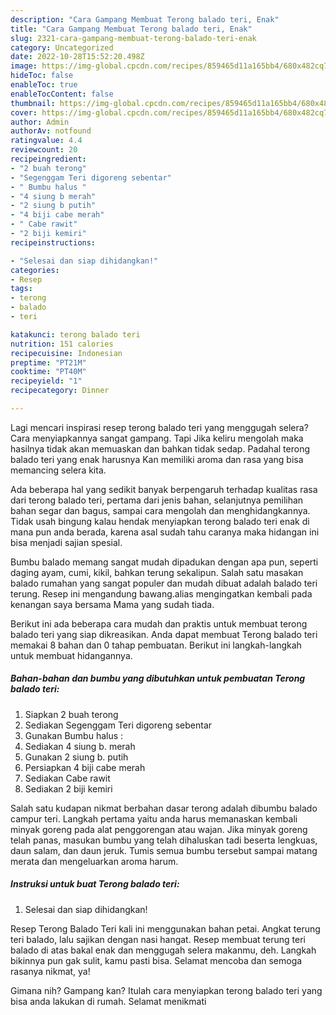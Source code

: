 ```yaml
---
description: "Cara Gampang Membuat Terong balado teri, Enak"
title: "Cara Gampang Membuat Terong balado teri, Enak"
slug: 2321-cara-gampang-membuat-terong-balado-teri-enak
category: Uncategorized
date: 2022-10-28T15:52:20.498Z
image: https://img-global.cpcdn.com/recipes/859465d11a165bb4/680x482cq70/terong-balado-teri-foto-resep-utama.jpg
hideToc: false
enableToc: true
enableTocContent: false
thumbnail: https://img-global.cpcdn.com/recipes/859465d11a165bb4/680x482cq70/terong-balado-teri-foto-resep-utama.jpg
cover: https://img-global.cpcdn.com/recipes/859465d11a165bb4/680x482cq70/terong-balado-teri-foto-resep-utama.jpg
author: Admin
authorAv: notfound
ratingvalue: 4.4
reviewcount: 20
recipeingredient:
- "2 buah terong"
- "Segenggam Teri digoreng sebentar"
- " Bumbu halus "
- "4 siung b merah"
- "2 siung b putih"
- "4 biji cabe merah"
- " Cabe rawit"
- "2 biji kemiri"
recipeinstructions:

- "Selesai dan siap dihidangkan!"
categories:
- Resep
tags:
- terong
- balado
- teri

katakunci: terong balado teri 
nutrition: 151 calories
recipecuisine: Indonesian
preptime: "PT21M"
cooktime: "PT40M"
recipeyield: "1"
recipecategory: Dinner

---
```



Lagi mencari inspirasi resep terong balado teri yang menggugah selera? Cara menyiapkannya sangat gampang. Tapi Jika keliru mengolah maka hasilnya tidak akan memuaskan dan bahkan tidak sedap. Padahal terong balado teri yang enak harusnya Kan memiliki aroma dan rasa yang bisa memancing selera kita.


Ada beberapa hal yang sedikit banyak berpengaruh terhadap kualitas rasa dari terong balado teri, pertama dari jenis bahan, selanjutnya pemilihan bahan segar dan bagus, sampai cara mengolah dan menghidangkannya. Tidak usah bingung kalau hendak menyiapkan terong balado teri enak di mana pun anda berada, karena asal sudah tahu caranya maka hidangan ini bisa menjadi sajian spesial.

Bumbu balado memang sangat mudah dipadukan dengan apa pun, seperti daging ayam, cumi, kikil, bahkan terung sekalipun. Salah satu masakan balado rumahan yang sangat populer dan mudah dibuat adalah balado teri terung. Resep ini mengandung bawang.alias mengingatkan kembali pada kenangan saya bersama Mama yang sudah tiada.


Berikut ini ada beberapa cara mudah dan praktis untuk membuat terong balado teri yang siap dikreasikan. Anda dapat membuat Terong balado teri memakai 8 bahan dan 0 tahap pembuatan. Berikut ini langkah-langkah untuk membuat hidangannya.

<!--inarticleads1-->

##### Bahan-bahan dan bumbu yang dibutuhkan untuk pembuatan Terong balado teri:

1. Siapkan 2 buah terong
1. Sediakan Segenggam Teri digoreng sebentar
1. Gunakan  Bumbu halus :
1. Sediakan 4 siung b. merah
1. Gunakan 2 siung b. putih
1. Persiapkan 4 biji cabe merah
1. Sediakan  Cabe rawit
1. Sediakan 2 biji kemiri


Salah satu kudapan nikmat berbahan dasar terong adalah dibumbu balado campur teri. Langkah pertama yaitu anda harus memanaskan kembali minyak goreng pada alat penggorengan atau wajan. Jika minyak goreng telah panas, masukan bumbu yang telah dihaluskan tadi beserta lengkuas, daun salam, dan daun jeruk. Tumis semua bumbu tersebut sampai matang merata dan mengeluarkan aroma harum. 

<!--inarticleads2-->

##### Instruksi untuk buat Terong balado teri:


1. Selesai dan siap dihidangkan!

Resep Terong Balado Teri kali ini menggunakan bahan petai. Angkat terung teri balado, lalu sajikan dengan nasi hangat. Resep membuat terung teri balado di atas bakal enak dan menggugah selera makanmu, deh. Langkah bikinnya pun gak sulit, kamu pasti bisa. Selamat mencoba dan semoga rasanya nikmat, ya! 

Gimana nih? Gampang kan? Itulah cara menyiapkan terong balado teri yang bisa anda lakukan di rumah. Selamat menikmati
